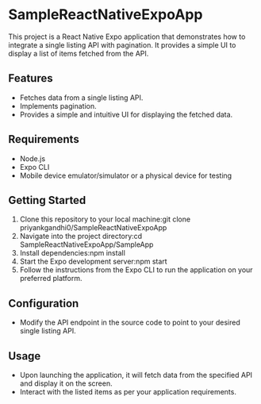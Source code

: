 # SampleReactNativeExpoApp

This project is a React Native Expo application that demonstrates how to integrate a single listing API with pagination. It provides a simple UI to display a list of items fetched from the API.

## Features

- Fetches data from a single listing API.
- Implements pagination.
- Provides a simple and intuitive UI for displaying the fetched data.

## Requirements

- Node.js
- Expo CLI
- Mobile device emulator/simulator or a physical device for testing

## Getting Started

1. Clone this repository to your local machine:git clone priyankgandhi0/SampleReactNativeExpoApp
2. Navigate into the project directory:cd SampleReactNativeExpoApp/SampleApp
3. Install dependencies:npm install
4. Start the Expo development server:npm start
5. Follow the instructions from the Expo CLI to run the application on your preferred platform.

## Configuration

- Modify the API endpoint in the source code to point to your desired single listing API.

## Usage

- Upon launching the application, it will fetch data from the specified API and display it on the screen.
- Interact with the listed items as per your application requirements.


   
   
